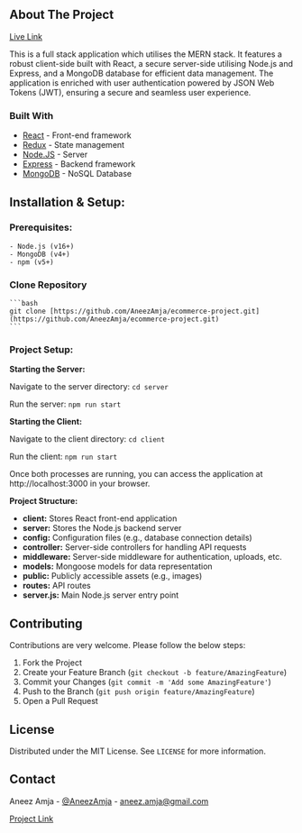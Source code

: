 
## About The Project

[Live Link](https://ecommerce-project-bay.vercel.app/)

This is a full stack application which utilises the MERN stack. It features a robust client-side built with React, a secure server-side utilising Node.js and Express, and a MongoDB database for efficient data management. The application is enriched with user authentication powered by JSON Web Tokens (JWT), ensuring a secure and seamless user experience.

### Built With

* [React](https://react.dev/) - Front-end framework
* [Redux](https://redux.js.org/) - State management
* [Node.JS](https://nodejs.org/en/) - Server
* [Express](https://expressjs.com/) - Backend framework
* [MongoDB](https://www.mongodb.com/) - NoSQL Database

## Installation & Setup:

### Prerequisites:
    - Node.js (v16+)
    - MongoDB (v4+)
    - npm (v5+)
### Clone Repository
    ```bash
    git clone [https://github.com/AneezAmja/ecommerce-project.git](https://github.com/AneezAmja/ecommerce-project.git)
    ```
### Project Setup: <br>

**Starting the Server:**

Navigate to the server directory: ```cd server```

Run the server: ```npm run start``` 

**Starting the Client:**

Navigate to the client directory: ```cd client```

Run the client: ```npm run start``` 

Once both processes are running, you can access the application at http://localhost:3000 in your browser.

**Project Structure:**

* **client:** Stores React front-end application
* **server:** Stores the Node.js backend server
* **config:** Configuration files (e.g., database connection details)
* **controller:** Server-side controllers for handling API requests
* **middleware:** Server-side middleware for authentication, uploads, etc.
* **models:** Mongoose models for data representation
* **public:** Publicly accessible assets (e.g., images)
* **routes:** API routes
* **server.js:** Main Node.js server entry point


## Contributing

Contributions are very welcome. Please follow the below steps:

1. Fork the Project
2. Create your Feature Branch (`git checkout -b feature/AmazingFeature`)
3. Commit your Changes (`git commit -m 'Add some AmazingFeature'`)
4. Push to the Branch (`git push origin feature/AmazingFeature`)
5. Open a Pull Request

## License

Distributed under the MIT License. See `LICENSE` for more information.

## Contact

Aneez Amja - [@AneezAmja](https://www.linkedin.com/in/aneez-amja-19236a216/) - aneez.amja@gmail.com

[Project Link](https://github.com/AneezAmja/ecommerce-project)

